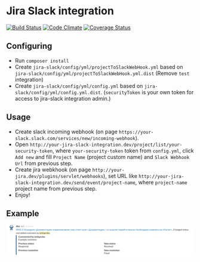 # Jira Slack integration
[![Build Status](https://travis-ci.org/malavsky/jira-slack.svg?branch=develop)](https://travis-ci.org/malavsky/jira-slack)
[![Code Climate](https://codeclimate.com/github/malavsky/jira-slack/badges/gpa.svg)](https://codeclimate.com/github/malavsky/jira-slack)
[![Coverage Status](https://coveralls.io/repos/malavsky/jira-slack/badge.svg?branch=develop)](https://coveralls.io/r/malavsky/jira-slack?branch=develop)

Configuring
-----------
* Run `composer install`
* Create `jira-slack/config/yml/projectToSlackWebHook.yml` based on `jira-slack/config/yml/projectToSlackWebHook.yml.dist` (Remove `test` integration)
* Create `jira-slack/config/yml/config.yml` based on `jira-slack/config/yml/config.yml.dist`. (`securityToken` is your own token for access to jira-slack integration admin.)

Usage
-----
* Create slack incoming webhook (on page `https://your-slack.slack.com/services/new/incoming-webhook`).
* Open `http://your-jira-slack-integration.dev/project/list/your-security-token`, where `your-security-token` token from `config.yml`, click `Add new` and fill `Project Name` (project custom name) and `Slack Webhook Url` from previous step.
* Create jira webkhook (on page `http://your-jira.dev/plugins/servlet/webhooks`), set URL like `http://your-jira-slack-integration.dev/send/event/project-name`, where `project-name` project name from previous step.
* Enjoy!

Example
-------
![Slack example](docs/slack-example.png)
